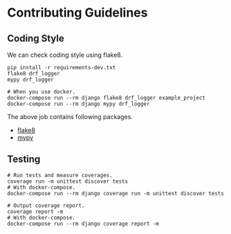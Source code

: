 # Contributing Guidelines

## Coding Style

We can check coding style using flake8.

```shell
pip install -r requirements-dev.txt
flake8 drf_logger
mypy drf_logger

# When you use docker.
docker-compose run --rm django flake8 drf_logger example_project
docker-compose run --rm django mypy drf_logger
```

The above job contains following packages.

- [flake8](http://flake8.pycqa.org)
- [mypy](http://mypy-lang.org/)


## Testing

```shell
# Run tests and measure coverages.
coverage run -m unittest discover tests
# With docker-compose.
docker-compose run --rm django coverage run -m unittest discover tests

# Output coverage report.
coverage report -m
# With docker-compose.
docker-compose run --rm django coverage report -m
```
